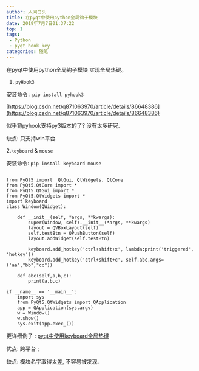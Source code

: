 ```yaml
---
author: 人间白头　
title: 在pyqt中使用python全局钩子模块
date: 2019年7月7日01:37:22
top: 1
tags:
 - Python
 - pyqt hook key
categories: 随笔
---
```


在pyqt中使用python全局钩子模块 实现全局热键。

<!-- more -->


1. `pyHook3`

安装命令 : `pip install pyhook3`

[https://blog.csdn.net/q871063970/article/details/86648386](https://blog.csdn.net/q871063970/article/details/86648386)

似乎将pyhook支持py3版本的了?  没有太多研究.

缺点: 只支持win平台.

2.`keyboard` & `mouse`

安装命令: `pip install keyboard mouse`
```

from PyQt5 import  QtGui, QtWidgets, QtCore
from PyQt5.QtCore import *
from PyQt5.QtGui import *
from PyQt5.QtWidgets import *
import keyboard
class Window(QWidget):

    def __init__(self, *args, **kwargs):
        super(Window, self).__init__(*args, **kwargs)
        layout = QVBoxLayout(self)
        self.testBtn = QPushButton(self)
        layout.addWidget(self.testBtn)

        keyboard.add_hotkey('ctrl+shift+x', lambda:print('triggered', 'hotkey'))
        keyboard.add_hotkey('ctrl+shift+c', self.abc,args=('aa',"bb","cc"))

    def abc(self,a,b,c):
        print(a,b,c)
        
if __name__ == '__main__':
    import sys
    from PyQt5.QtWidgets import QApplication
    app = QApplication(sys.argv)
    w = Window()
    w.show()
    sys.exit(app.exec_())
```

更详细例子 : [pyqt中使用keyboard全局热键](https://github.com/PyQt5/PyQt/blob/63c6376358acb1863313fb5593097e6e0210cad6/Test/%E5%85%A8%E5%B1%80%E7%83%AD%E9%94%AE/HotKey.py)

优点: 跨平台 ;

缺点: 模块名字取得太差, 不容易被发现.
